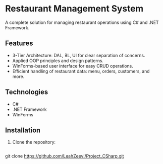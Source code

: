 # Restaurant Management System

A complete solution for managing restaurant operations using C# and .NET Framework.

## Features
- 3-Tier Architecture: DAL, BL, UI for clear separation of concerns.
- Applied OOP principles and design patterns.
- WinForms-based user interface for easy CRUD operations.
- Efficient handling of restaurant data: menu, orders, customers, and more.

## Technologies
- C#  
- .NET Framework  
- WinForms  

## Installation
1. Clone the repository:
   ```bash
git clone https://github.com/LeahZeevi/Project_CSharp.git
 
 
